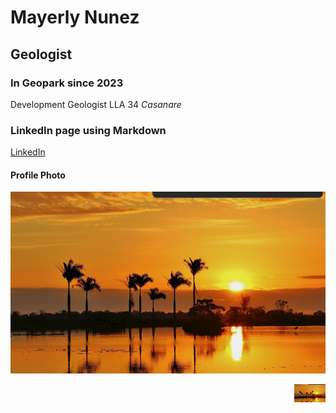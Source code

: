 # Mayerly Nunez
## Geologist
### In Geopark since 2023
Development Geologist LLA 34 *Casanare*

### LinkedIn page using Markdown
[LinkedIn](https://www.linkedin.com/in/mayerly-nu%C3%B1ez-05a1b714/)

#### Profile Photo

![ Casanare ](Casanare.png "Casanare")

<img style="float: right;" src="Casanare.png" width="10%">


